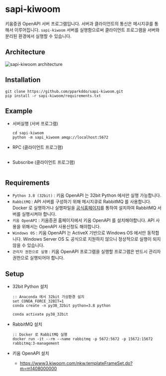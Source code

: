 # sapi-kiwoom
키움증권 OpenAPI 서버 프로그램입니다. 서버과 클라이언트의 통신은 메시지큐를 통해서 이루어집니다. `sapi-kiwoom` 서버를 실행함으로써 클라이언트 프로그램을 서버와 분리된 환경에서 실행할 수 있습니다.

## Architecture
![sapi-kiwoom architecture](https://gist.githubusercontent.com/pparkddo/bf7cdd18b92a64988a71acdaf01ea004/raw/0b0d36195764108d4cd81044b63a5ff9bbd8c024/sapi_kiwoom_concept.svg)

## Installation
```
git clone https://github.com/pparkddo/sapi-kiwoom.git
pip install -r sapi-kiwoom/requirements.txt
```

## Example
- 서버실행 (서버 프로그램)
  ```
  cd sapi-kiwoom
  python -m sapi_kiwoom amqp://localhost:5672
  ```
- RPC (클라이언트 프로그램)
  ```python
  ```
- Subscribe (클라이언트 프로그램)
  ```python
  ```

## Requirements
- `Python 3.8 (32bit)` : 키움 OpenAPI 는 32bit Python 에서만 실행 가능합니다.
- `RabbitMQ` : API 서버를 구성하기 위해 메시지큐로 RabbitMQ 를 사용합니다. Docker 로 실행하거나 실행파일을 [공식홈페이지](https://www.rabbitmq.com/download.html)를 통하여 설치하여 RabbitMQ 서버를 실행시켜야 합니다.
- `키움 OpenAPI` : 키움증권 홈페이지에서 키움 OpenAPI 를 설치해야합니다. API 사용을 위해서는 OpenAPI 사용신청도 해야합니다.
- `Windows OS` : 키움 OpenAPI 는 ActiveX 기반으로 Windows OS 에서만 동작합니다. Windows Server OS 도 공식으로 지원하지 않으니 정상적으로 실행이 되지않을 수 있습니다.
- `관리자 권한으로 실행` : 키움 OpenAPI 프로그램을 실행할 프로그램은 반드시 관리자 권한으로 실행되어야 합니다.

## Setup
- 32bit Python 설치

  ```
  :: Anaconda 에서 32bit 가상환경 설치
  set CONDA_FORCE_32BIT=1
  conda create -n py38_32bit python=3.8 python

  conda activate py38_32bit
  ```
- RabbitMQ 설치
  ```
  :: Docker 로 RabbitMQ 실행
  docker run -it --rm --name rabbitmq -p 5672:5672 -p 15672:15672 rabbitmq:3-management
  ```
- 키움 OpenAPI 설치
  - https://www3.kiwoom.com/nkw.templateFrameSet.do?m=m1408000000